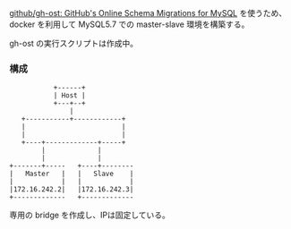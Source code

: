 [github/gh-ost: GitHub's Online Schema Migrations for MySQL](https://github.com/github/gh-ost) を使うため、docker を利用して MySQL5.7 での master-slave 環境を構築する。

gh-ost の実行スクリプトは作成中。

### 構成

```
           +------+
           | Host |
           +---+--+
               |
   +-----------+------------+
   |                        |
   |                        |
   +----+-------------+-----+
        |             |
        |             |
+-------+-----   +----+--------
|   Master   |   |   Slave    |
|            |   |            |
|172.16.242.2|   |172.16.242.3|
+-------------   +-------------
```

専用の bridge を作成し、IPは固定している。
